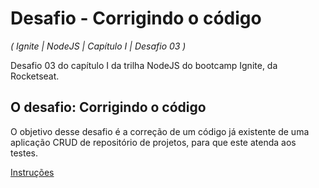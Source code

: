 # Desafio - Corrigindo o código

_( Ignite | NodeJS | Capítulo I | Desafio 03 )_

Desafio 03 do capítulo I da trilha NodeJS do bootcamp Ignite, da Rocketseat.

## O desafio: Corrigindo o código

O objetivo desse desafio é a correção de um código já existente de uma aplicação CRUD de repositório de projetos, para que este atenda aos testes.

[Instruções](https://www.notion.so/c15c8a2e212846039a367cc7b763c6dd#16f55f855f5942d0bf6df061c42119d9)
